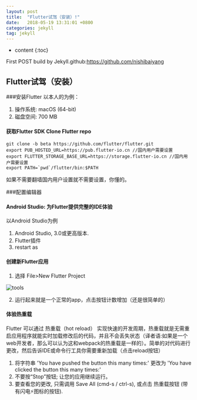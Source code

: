 ```yaml
---
layout: post
title:  "Flutter试驾（安装）!"
date:   2018-05-19 13:31:01 +0800
categories: jekyll
tag: jekyll
---
```


* content
{:toc}


First POST build by Jekyll.github:https://github.com/nishibaiyang


Flutter试驾（安装）
------------------------
###安装Flutter
以本人的为例：
1. 操作系统: macOS (64-bit)
2. 磁盘空间: 700 MB
#### 获取Flutter SDK Clone Flutter repo
	git clone -b beta https://github.com/flutter/flutter.git
	export PUB_HOSTED_URL=https://pub.flutter-io.cn //国内用户需要设置
	export FLUTTER_STORAGE_BASE_URL=https://storage.flutter-io.cn //国内用户需要设置
	export PATH=`pwd`/flutter/bin:$PATH

如果不需要翻墙国内用户设置就不需要设置，你懂的。

###配置编辑器
#### Android Studio: 为Flutter提供完整的IDE体验
以Android Studio为例

1. Android Studio, 3.0或更高版本.
2. Flutter插件 
3. restart as

#### 创建新Flutter应用

1. 选择 File>New Flutter Project

![tools](https://flutterchina.club/images/intellij/main-toolbar.png)

2. 运行起来就是一个正常的app，点击按钮计数增加（还是很简单的）

#### 体验热重载
Flutter 可以通过 热重载（hot reload） 实现快速的开发周期，热重载就是无需重启应用程序就能实时加载修改后的代码，并且不会丢失状态（译者语:如果是一个web开发者，那么可以认为这和webpack的热重载是一样的）。简单的对代码进行更改，然后告诉IDE或命令行工具你需要重新加载（点击reload按钮）

1. 将字符串
'You have pushed the button this many times:' 更改为
'You have clicked the button this many times:'
2. 不要按“Stop”按钮; 让您的应用继续运行。
3. 要查看您的更改, 只需调用 Save All (cmd-s / ctrl-s), 或点击 热重载按钮 (带有闪电⚡️图标的按钮).

















[jekyll]:      http://jekyllrb.com
[jekyll-gh]:   https://github.com/jekyll/jekyll
[jekyll-help]: https://github.com/jekyll/jekyll-help
